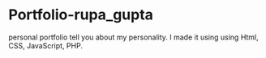 # Portfolio-rupa_gupta
personal portfolio tell you about my personality. I made it using using Html, CSS, JavaScript, PHP. 
